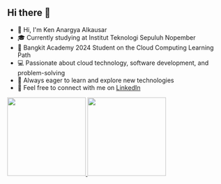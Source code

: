 ## Hi there 👋

- 👋 Hi, I'm Ken Anargya Alkausar
- 🎓 Currently studying at Institut Teknologi Sepuluh Nopember
- 🚀 Bangkit Academy 2024 Student on the Cloud Computing Learning Path
- 💻 Passionate about cloud technology, software development, and problem-solving
- 🌱 Always eager to learn and explore new technologies
- 🔗 Feel free to connect with me on [LinkedIn](https://www.linkedin.com/in/ken-anargya-alkausar-22abbb22b/)


<!--
**kenanargya/kenanargya** is a ✨ _special_ ✨ repository because its `README.md` (this file) appears on your GitHub profile.

- 🔭 I’m currently working on ...

- 👯 I’m looking to collaborate on ...
- 🤔 I’m looking for help with ...
- 💬 Ask me about ...
- 📫 How to reach me: ...
- 😄 Pronouns: ...
- ⚡ Fun fact: ...
-->
<p align="left">
<a href="https://github.com/kenanargya">
  <img height="180em" src="https://github-readme-stats-eight-theta.vercel.app/api?username=penuliscode&show_icons=true&theme=algolia&include_all_commits=true&count_private=true"/>
  <img height="180em" src="https://github-readme-stats-eight-theta.vercel.app/api/top-langs/?username=penuliscode&layout=compact&theme=algolia"/>
</a>
</p>
